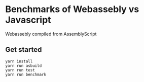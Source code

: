 # Benchmarks of Webassebly vs Javascript

Webassebly compiled from AssemblyScript

## Get started
```
yarn install
yarn run asbuild
yarn run test
yarn run benchmark
```